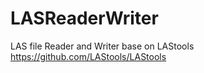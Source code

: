 # LASReaderWriter
LAS file Reader and Writer base on LAStools 
https://github.com/LAStools/LAStools
